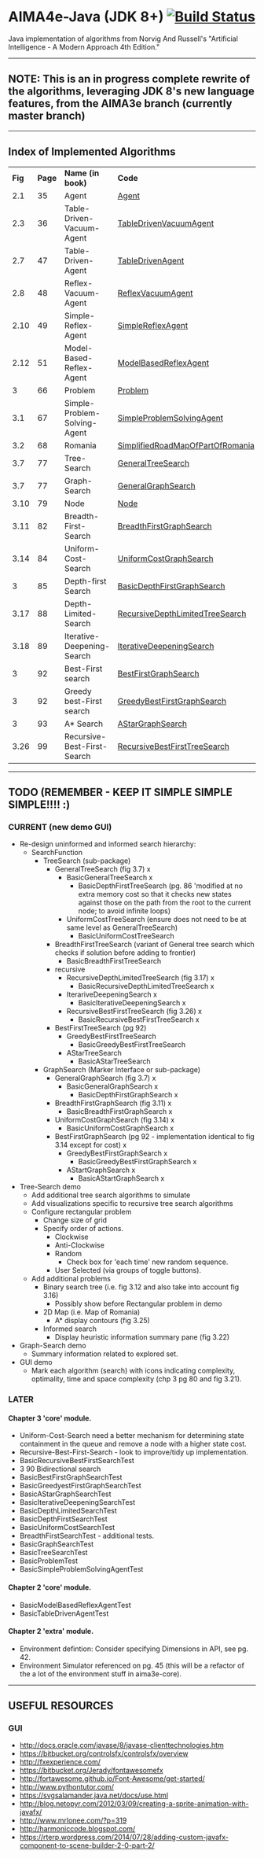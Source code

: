 # AIMA4e-Java (JDK 8+) [![Build Status](https://travis-ci.org/aima-java/aima-java.svg?branch=AIMA4e)](https://travis-ci.org/aima-java/aima-java)
Java implementation of algorithms from Norvig And Russell's "Artificial Intelligence - A Modern Approach 4th Edition."

---
## NOTE: This is an in progress complete rewrite of the algorithms, leveraging JDK 8's new language features, from the AIMA3e branch (currently master branch)

---
## Index of Implemented Algorithms
<table style="width:100%">
   <tbody>
   <tr>
       <td><b>Fig</b></td>
       <td><b>Page</b></td>
       <td><b>Name (in book)</b></td>
       <td><b>Code</b></td>
   </tr>
   <tr>
       <td>2.1</td>
       <td>35</td>
       <td>Agent</td>
       <td><a href="https://github.com/aima-java/aima-java/blob/AIMA4e/core/src/main/java/aima/core/api/agent/Agent.java">Agent</a></td>
   </tr>
   <tr>
       <td>2.3</td>
       <td>36</td>
       <td>Table-Driven-Vacuum-Agent</td>
       <td><a href="https://github.com/aima-java/aima-java/blob/AIMA4e/core/src/main/java/aima/core/environment/vacuum/agent/TableDrivenVacuumAgent.java">TableDrivenVacuumAgent</a></td>
   </tr>
   <tr>
       <td>2.7</td>
       <td>47</td>
       <td>Table-Driven-Agent</td>
       <td><a href="https://github.com/aima-java/aima-java/blob/AIMA4e/core/src/main/java/aima/core/api/agent/TableDrivenAgent.java">TableDrivenAgent</a></td>
   </tr>
   <tr>
       <td>2.8</td>
       <td>48</td>
       <td>Reflex-Vacuum-Agent</td>
       <td><a href="https://github.com/aima-java/aima-java/blob/AIMA4e/core/src/main/java/aima/core/environment/vacuum/agent/ReflexVacuumAgent.java">ReflexVacuumAgent</a></td>
   </tr>
   <tr>
       <td>2.10</td>
       <td>49</td>
       <td>Simple-Reflex-Agent</td>
       <td><a href="https://github.com/aima-java/aima-java/blob/AIMA4e/core/src/main/java/aima/core/api/agent/SimpleReflexAgent.java">SimpleReflexAgent</a></td>
   </tr>
   <tr>
       <td>2.12</td>
       <td>51</td>
       <td>Model-Based-Reflex-Agent</td>
       <td><a href="https://github.com/aima-java/aima-java/blob/AIMA4e/core/src/main/java/aima/core/api/agent/ModelBasedReflexAgent.java">ModelBasedReflexAgent</a></td>
   </tr>
   <tr>
       <td>3</td>
       <td>66</td>
       <td>Problem</td>
       <td><a href="https://github.com/aima-java/aima-java/blob/AIMA4e/core/src/main/java/aima/core/api/search/Problem.java">Problem</a></td>
   </tr>
   <tr>
       <td>3.1</td>
       <td>67</td>
       <td>Simple-Problem-Solving-Agent</td>
       <td><a href="https://github.com/aima-java/aima-java/blob/AIMA4e/core/src/main/java/aima/core/api/agent/SimpleProblemSolvingAgent.java">SimpleProblemSolvingAgent</a></td>
   </tr>
   <tr>
       <td>3.2</td>
       <td>68</td>
       <td>Romania</td>
       <td><a href="https://github.com/aima-java/aima-java/blob/AIMA4e/core/src/main/java/aima/core/environment/map2d/SimplifiedRoadMapOfPartOfRomania.java">SimplifiedRoadMapOfPartOfRomania</a></td>
   </tr>
   <tr>
       <td>3.7</td>
       <td>77</td>
       <td>Tree-Search</td>
       <td><a href="https://github.com/aima-java/aima-java/blob/AIMA4e/core/src/main/java/aima/core/api/search/GeneralTreeSearch.java">GeneralTreeSearch</a></td>
   </tr>
   <tr>
       <td>3.7</td>
       <td>77</td>
       <td>Graph-Search</td>
       <td><a href="https://github.com/aima-java/aima-java/blob/AIMA4e/core/src/main/java/aima/core/api/search/GeneralGraphSearch.java">GeneralGraphSearch</a></td>
   </tr>
   <tr>
       <td>3.10</td>
       <td>79</td>
       <td>Node</td>
       <td><a href="https://github.com/aima-java/aima-java/blob/AIMA4e/core/src/main/java/aima/core/api/search/Node.java">Node</a></td>
   </tr>
   <tr>
       <td>3.11</td>
       <td>82</td>
       <td>Breadth-First-Search</td>
       <td><a href="https://github.com/aima-java/aima-java/blob/AIMA4e/core/src/main/java/aima/core/api/search/uninformed/graph/BreadthFirstGraphSearch.java">BreadthFirstGraphSearch</a></td>
   </tr>
   <tr>
       <td>3.14</td>
       <td>84</td>
       <td>Uniform-Cost-Search</td>
       <td><a href="https://github.com/aima-java/aima-java/blob/AIMA4e/core/src/main/java/aima/core/api/search/uninformed/graph/UniformCostGraphSearch.java">UniformCostGraphSearch</a></td>
   </tr>
   <tr>
       <td>3</td>
       <td>85</td>
       <td>Depth-first Search</td>
       <td><a href="https://github.com/aima-java/aima-java/blob/AIMA4e/core/src/main/java/aima/core/search/uninformed/graph/BasicDepthFirstGraphSearch.java">BasicDepthFirstGraphSearch</a></td>
   </tr>
   <tr>
       <td>3.17</td>
       <td>88</td>
       <td>Depth-Limited-Search</td>
       <td><a href="https://github.com/aima-java/aima-java/blob/AIMA4e/core/src/main/java/aima/core/api/search/uninformed/tree/RecursiveDepthLimitedTreeSearch.java">RecursiveDepthLimitedTreeSearch</a></td>
   </tr>
   <tr>
       <td>3.18</td>
       <td>89</td>
       <td>Iterative-Deepening-Search</td>
       <td><a href="https://github.com/aima-java/aima-java/blob/AIMA4e/core/src/main/java/aima/core/api/search/uninformed/tree/IterativeDeepeningSearch.java">IterativeDeepeningSearch</a></td>
   </tr>
   <tr>
       <td>3</td>
       <td>92</td>
       <td>Best-First search</td>
       <td><a href="https://github.com/aima-java/aima-java/blob/AIMA4e/core/src/main/java/aima/core/api/search/informed/graph/BestFirstGraphSearch.java">BestFirstGraphSearch</a></td>
   </tr>
   <tr>
       <td>3</td>
       <td>92</td>
       <td>Greedy best-First search</td>
       <td><a href="https://github.com/aima-java/aima-java/blob/AIMA4e/core/src/main/java/aima/core/api/search/informed/graph/GreedyBestFirstGraphSearch.java">GreedyBestFirstGraphSearch</a></td>
   </tr>
   <tr>
       <td>3</td>
       <td>93</td>
       <td>A* Search</td>
       <td><a href="https://github.com/aima-java/aima-java/blob/AIMA4e/core/src/main/java/aima/core/api/search/informed/graph/AStarGraphSearch.java">AStarGraphSearch</a></td>
   </tr>
   <tr>
       <td>3.26</td>
       <td>99</td>
       <td>Recursive-Best-First-Search </td>
       <td><a href="https://github.com/aima-java/aima-java/blob/AIMA4e/core/src/main/java/aima/core/api/search/informed/tree/RecursiveBestFirstTreeSearch.java">RecursiveBestFirstTreeSearch</a></td>
   </tr>
   </tbody>
</table>

---
## TODO (REMEMBER - KEEP IT SIMPLE SIMPLE SIMPLE!!!! :)
### CURRENT (new demo GUI)
* Re-design uninformed and informed search hierarchy:
    * SearchFunction
        * TreeSearch (sub-package)
            * GeneralTreeSearch (fig 3.7) x
                * BasicGeneralTreeSearch x
                    * BasicDepthFirstTreeSearch
                      (pg. 86 'modified at no extra memory cost so that it checks new states against those on the path from the root to the current node; to avoid infinite loops)
                * UniformCostTreeSearch  (ensure does not need to be at same level as GeneralTreeSearch)
                    * BasicUniformCostTreeSearch
            * BreadthFirstTreeSearch (variant of General tree search which checks if solution before adding to frontier)
                * BasicBreadthFirstTreeSearch   
            * recursive
                * RecursiveDepthLimitedTreeSearch (fig 3.17) x
                    * BasicRecursiveDepthLimitedTreeSearch x
                * IterariveDeepeningSearch x
                    * BasicIterativeDeepeningSearch x
                * RecursiveBestFirstTreeSearch (fig 3.26) x
                    * BasicRecursiveBestFirstTreeSearch   x
            * BestFirstTreeSearch (pg 92)
                * GreedyBestFirstTreeSearch
                    * BasicGreedyBestFirstTreeSearch
                * AStarTreeSearch
                    * BasicAStarTreeSearch                     
        * GraphSearch (Marker Interface or sub-package)
            * GeneralGraphSearch (fig 3.7) x
                * BasicGeneralGraphSearch x
                    * BasicDepthFirstGraphSearch x
            * BreadthFirstGraphSearch (fig 3.11) x
                * BasicBreadthFirstGraphSearch x
            * UniformCostGraphSearch (fig 3.14) x
                * BasicUniformCostGraphSearch x
            * BestFirstGraphSearch (pg 92 - implementation identical to fig 3.14 except for cost) x
                * GreedyBestFirstGraphSearch  x
                    * BasicGreedyBestFirstGraphSearch  x
                * AStartGraphSearch x
                    * BasicAStartGraphSearch x
* Tree-Search demo
    * Add additional tree search algorithms to simulate 
    * Add visualizations specific to recursive tree search algorithms
    * Configure rectangular problem
        * Change size of grid
        * Specify order of actions.
            * Clockwise
            * Anti-Clockwise
            * Random
                * Check box for 'each time' new random sequence.
            * User Selected (via groups of toggle buttons).
    * Add additional problems
        * Binary search tree (i.e. fig 3.12 and also take into account fig 3.16)
            * Possibly show before Rectangular problem in demo
        * 2D Map (i.e. Map of Romania)
            * A* display contours (fig 3.25)
        * Informed search
            * Display heuristic information summary pane (fig 3.22)
* Graph-Search demo
    * Summary information related to explored set.
* GUI demo
    * Mark each algorithm (search) with icons indicating complexity, optimality, time and space complexity (chp 3 pg 80 and fig 3.21).

### LATER

#### Chapter 3 'core' module.
* Uniform-Cost-Search need a better mechanism for determining state containment in the
  queue and remove a node with a higher state cost.
* Recursive-Best-First-Search - look to improve/tidy up implementation.
* BasicRecursiveBestFirstSearchTest
* 3 	90	Bidirectional search
* BasicBestFirstGraphSearchTest
* BasicGreedyestFirstGraphSearchTest
* BasicAStarGraphSearchTest
* BasicIterativeDeepeningSearchTest
* BasicDepthLimitedSearchTest
* BasicDepthFirstSearchTest
* BasicUniformCostSearchTest
* BreadthFirstSearchTest - additional tests.
* BasicGraphSearchTest
* BasicTreeSearchTest
* BasicProblemTest
* BasicSimpleProblemSolvingAgentTest

#### Chapter 2 'core' module.
* BasicModelBasedReflexAgentTest
* BasicTableDrivenAgentTest

#### Chapter 2 'extra' module.
* Environment defintion: Consider specifying Dimensions in API, see pg. 42.
* Environment Simulator referenced on pg. 45 (this will be a refactor of the a lot of the environment stuff
  in aima3e-core).

---

## USEFUL RESOURCES
### GUI
* http://docs.oracle.com/javase/8/javase-clienttechnologies.htm
* https://bitbucket.org/controlsfx/controlsfx/overview
* http://fxexperience.com/
* https://bitbucket.org/Jerady/fontawesomefx
* http://fortawesome.github.io/Font-Awesome/get-started/
* http://www.pythontutor.com/
* https://svgsalamander.java.net/docs/use.html
* http://blog.netopyr.com/2012/03/09/creating-a-sprite-animation-with-javafx/
* http://www.mrlonee.com/?p=319
* http://harmoniccode.blogspot.com/
* https://rterp.wordpress.com/2014/07/28/adding-custom-javafx-component-to-scene-builder-2-0-part-2/


